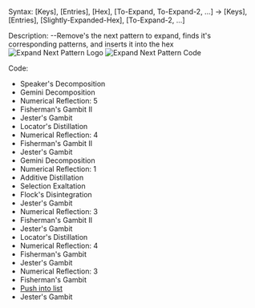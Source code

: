 Syntax:
\[Keys], \[Entries], \[Hex], \[To-Expand, To-Expand-2, ...] -> \[Keys], \[Entries], \[Slightly-Expanded-Hex], \[To-Expand-2, ...]

Description:
\--Remove's the next pattern to expand, finds it's corresponding patterns, and inserts it into the hex
![Expand Next Pattern Logo](Expand%20Next%20Pattern%20Logo.png)
![Expand Next Pattern Code](Expand%20Next%20Pattern%20Code.png)

Code:
* Speaker's Decomposition
* Gemini Decomposition
* Numerical Reflection: 5
* Fisherman's Gambit II
* Jester's Gambit
* Locator's Distillation
* Numerical Reflection: 4
* Fisherman's Gambit II
* Jester's Gambit
* Gemini Decomposition
* Numerical Reflection: 1
* Additive Distillation
* Selection Exaltation
* Flock's Disintegration
* Jester's Gambit
* Numerical Reflection: 3
* Fisherman's Gambit II
* Jester's Gambit
* Locator's Distillation
* Numerical Reflection: 4
* Fisherman's Gambit
* Jester's Gambit
* Numerical Reflection: 3
* Fisherman's Gambit
* [Push into list](Push%20into%20list.md)
* Jester's Gambit

